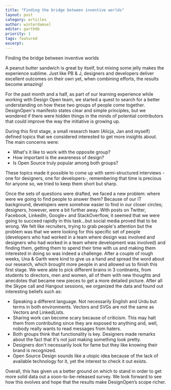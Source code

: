```yaml
---
title: "Finding the bridge between inventive worlds"
layout: post
category: articles
author: winterdamsel
editor: garthdb
priority: 1
tags: featured
excerpt:
---
```


Finding the bridge between inventive worlds

A peanut butter sandwich is great by itself, but mixing some jelly makes the experience sublime. Just like PB & J, designers and developers deliver excellent outcomes on their own yet, when combining efforts, the results become amazing!

For the past month and a half, as part of our learning experience while working with Design Open team, we started a quest to search for a better understanding on how these two groups of people come together. DesignOpen's manifesto states clear and simple principles, but we wondered if there were  hidden things in the minds of potential contributors that could improve the way the initiative is growing up.

During this first stage, a small research team (Alicja, Jan and myself) defined topics that we considered interested to get more insights about. The main concerns were:

* What's it like to work with the opposite group?
* How important is the awareness of design?
* Is Open Source truly popular among both groups?

These topics made it possible to come up with semi-structured interviews -one for designers, one for developers-, remembering that time is precious for anyone so, we tried to keep them short but sharp.

Once the sets of questions were drafted, we faced a new problem: where were we going to find people to answer them? Because of our IT background, developers were somehow easier to find in our closer circles; designers, however, were a bit further away. With posts on Twitter, Facebook, LinkedIn, Google+ and StackOverflow, it seemed that we were going to succeed rapidly in this task...but social media proved that to be wrong. We felt like recruiters, trying to grab people's attention but the problem was that we were looking for this specific set of people (developers who had worked in a team where design was involved and designers who had worked in a team where development was involved) and finding them, getting them to spend their time with us and making them interested in doing so was indeed a challenge.
After a couple of rough weeks, Una & Garth were kind to give us a hand and spread the word about our research, which brought more people in and allowed us to finish this first stage.
We were able to pick different brains in 3 continents, from students to directors, men and women, all of them with new thoughts and anecdotes that became new pieces to get a more detailed picture.
After all the Skype call and Hangout sessions, we organized the data and found out interesting beliefs such as:

* Speaking a different language. Not necessarily English and Urdu but terms in both environments. Vectors and SVGs are not the same as Vectors and LinkedLists.
* Sharing work can become scary because of criticism. This may halt them from contributing since they are exposed to anything and, well, nobody really wants to read messages from haters.
* Both groups think that functionality is key. Designers made remarks about the fact that it's not just making something look pretty.
* Designers don't necessarily look for fame but they like knowing their brand is recognized.
* Open Source Design sounds like a utopic idea because of the lack of available technology for it, yet the interest to check it out exists.

Overall, this has given us a better ground on which to stand in order to get more solid data out a soon-to-be-released survey. We look forward to see how this evolves and hope that the results make DesignOpen’s scope richer.
